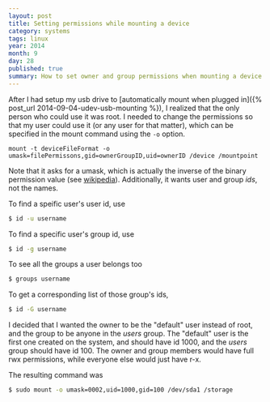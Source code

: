 ```yaml
---
layout: post
title: Setting permissions while mounting a device
category: systems
tags: linux
year: 2014
month: 9
day: 28
published: true
summary: How to set owner and group permissions when mounting a device
---
```

After I had setup my usb drive to [automatically mount when plugged in]({% post_url 2014-09-04-udev-usb-mounting %}), I realized that the only person who could use it was root. 
I needed to change the permissions so that my user could use it (or any user for that matter), which can be specified in the mount command using the ``-o`` option.

```
mount -t deviceFileFormat -o umask=filePermissons,gid=ownerGroupID,uid=ownerID /device /mountpoint
```

Note that it asks for a umask, which is actually the inverse of the binary permission value (see [wikipedia](http://en.wikipedia.org/wiki/Umask)).
Additionally, it wants user and group _ids_, not the names. 

To find a speific user's user id, use

```bash
$ id -u username
```

To find a specific user's group id, use

```bash
$ id -g username
```

To see all the groups a user belongs too

```bash
$ groups username
```

To get a corresponding list of those group's ids,

```bash
$ id -G username
```

I decided that I wanted the owner to be the "default" user instead of root, and the group to be anyone in the _users_ group.
The "default" user is the first one created on the system, and should have id 1000, and the _users_ group should have id 100.
The owner and group members would have full rwx permissions, while everyone else would just have r-x.

The resulting command was

```bash
$ sudo mount -o umask=0002,uid=1000,gid=100 /dev/sda1 /storage
```


